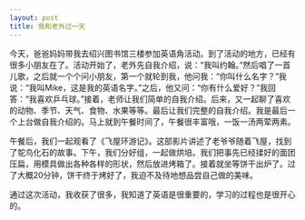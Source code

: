 ```yaml
---
layout: post
title: 我和老外过一天
---
```



今天，爸爸妈妈带我去绍兴图书馆三楼参加英语角活动。到了活动的地方，已经有很多小朋友在了。活动开始了，老外先自我介绍，说：“我叫约翰。”然后唱了一首儿歌，之后就一个个问小朋友，第一个就轮到我，他问我：“你叫什么名字？”我说：“我叫Mike，这是我的英语名字。”之后，他又问：“你有什么爱好？”我回答：“我喜欢乒乓球。”接着，老师让我们简单的自我介绍。后来，又一起聊了喜欢的动物、季节、天气、食物、水果等等。最后让我们完整的自我介绍。我是最后一个上台做自我介绍的。马上就到午餐时间了，午餐很丰富哦，一饭一汤两荤两素。

午餐后，我们一起观看了《飞屋环游记》。这部影片讲述了老爷爷随着飞屋，找到了鸵鸟化石的故事。下午，我们分好组，一起做烘培。我们把事先已经揉好的面团压扁，用模具做出各种各样的形状，然后放进烤箱了。接着就坐等饼干出炉了。过了大概20分钟，饼干终于烤好了，我迫不及待地想品尝自己做的美味。

通过这次活动，我收获了很多，我知道了英语是很重要的，学习的过程也是很开心的。
